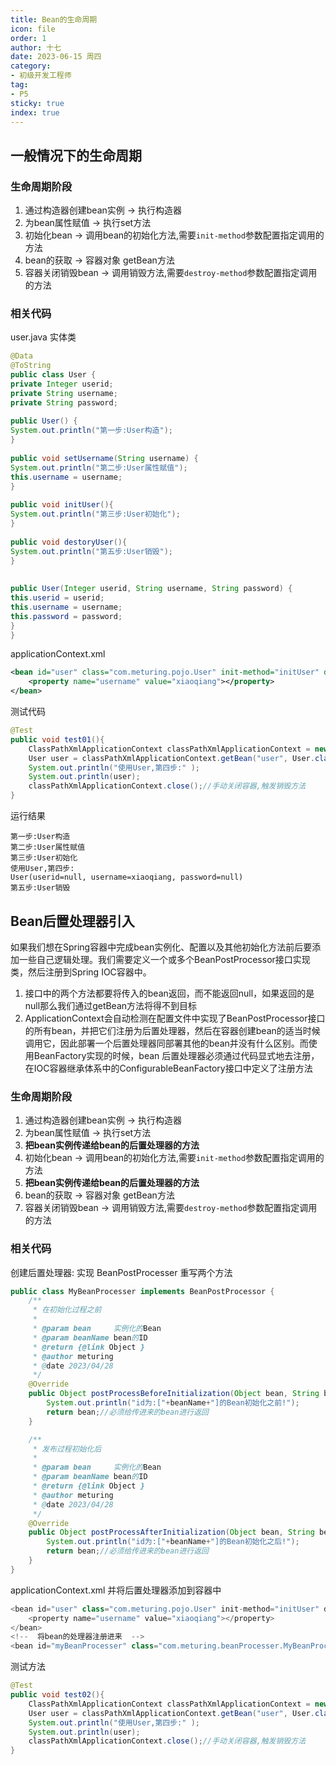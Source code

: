 ```yaml
---
title: Bean的生命周期
icon: file
order: 1
author: 十七
date: 2023-06-15 周四
category:
- 初级开发工程师
tag:
- P5
sticky: true
index: true
---
```


## 一般情况下的生命周期

### 生命周期阶段

1.  通过构造器创建bean实例      ->      执行构造器
2.  为bean属性赋值                     ->      执行set方法
3.  初始化bean                            ->      调用bean的初始化方法,需要`init-method`参数配置指定调用的方法
4.  bean的获取                            ->      容器对象 getBean方法
5.  容器关闭销毁bean                 ->      调用销毁方法,需要`destroy-method`参数配置指定调用的方法

### 相关代码

user.java 实体类
```Java
@Data  
@ToString  
public class User {  
private Integer userid;  
private String username;  
private String password;  
  
public User() {  
System.out.println("第一步:User构造");  
}  
  
public void setUsername(String username) {  
System.out.println("第二步:User属性赋值");  
this.username = username;  
}  
  
public void initUser(){  
System.out.println("第三步:User初始化");  
}  
  
public void destoryUser(){  
System.out.println("第五步:User销毁");  
}  
  
  
public User(Integer userid, String username, String password) {  
this.userid = userid;  
this.username = username;  
this.password = password;  
}  
}
```

applicationContext.xml
```XML
<bean id="user" class="com.meturing.pojo.User" init-method="initUser" destroy-method="destoryUser">
	<property name="username" value="xiaoqiang"></property>
</bean>
```

测试代码
```Java
@Test
public void test01(){
	ClassPathXmlApplicationContext classPathXmlApplicationContext = new ClassPathXmlApplicationContext("applicationContext1_1.xml");
	User user = classPathXmlApplicationContext.getBean("user", User.class);
	System.out.println("使用User,第四步:" );
	System.out.println(user);
	classPathXmlApplicationContext.close();//手动关闭容器,触发销毁方法
}
```

运行结果
```Txt
第一步:User构造
第二步:User属性赋值
第三步:User初始化
使用User,第四步:
User(userid=null, username=xiaoqiang, password=null)
第五步:User销毁
```

## Bean后置处理器引入

 如果我们想在Spring容器中完成bean实例化、配置以及其他初始化方法前后要添加一些自己逻辑处理。我们需要定义一个或多个BeanPostProcessor接口实现类，然后注册到Spring IOC容器中。

1. 接口中的两个方法都要将传入的bean返回，而不能返回null，如果返回的是null那么我们通过getBean方法将得不到目标
2. ApplicationContext会自动检测在配置文件中实现了BeanPostProcessor接口的所有bean，并把它们注册为后置处理器，然后在容器创建bean的适当时候调用它，因此部署一个后置处理器同部署其他的bean并没有什么区别。而使用BeanFactory实现的时候，bean 后置处理器必须通过代码显式地去注册，在IOC容器继承体系中的ConfigurableBeanFactory接口中定义了注册方法
 

### 生命周期阶段

1.  通过构造器创建bean实例      ->      执行构造器
2.  为bean属性赋值                     ->      执行set方法
3. **把bean实例传递给bean的后置处理器的方法**
4.  初始化bean                            ->      调用bean的初始化方法,需要`init-method`参数配置指定调用的方法
5. **把bean实例传递给bean的后置处理器的方法**
6.  bean的获取                            ->      容器对象 getBean方法
7.  容器关闭销毁bean                 ->      调用销毁方法,需要`destroy-method`参数配置指定调用的方法

### 相关代码

创建后置处理器: 实现 BeanPostProcesser  重写两个方法
```Java
public class MyBeanProcesser implements BeanPostProcessor {
    /**
     * 在初始化过程之前
     *
     * @param bean     实例化的Bean
     * @param beanName bean的ID
     * @return {@link Object }
     * @author meturing
     * @date 2023/04/28
     */
    @Override
    public Object postProcessBeforeInitialization(Object bean, String beanName) throws BeansException {
        System.out.println("id为:["+beanName+"]的Bean初始化之前!");
        return bean;//必须给传进来的bean进行返回
    }

    /**
     * 发布过程初始化后
     *
     * @param bean     实例化的Bean
     * @param beanName bean的ID
     * @return {@link Object }
     * @author meturing
     * @date 2023/04/28
     */
    @Override
    public Object postProcessAfterInitialization(Object bean, String beanName) throws BeansException {
        System.out.println("id为:["+beanName+"]的Bean初始化之后!");
        return bean;//必须给传进来的bean进行返回
    }
}
```

applicationContext.xml 并将后置处理器添加到容器中
```Java
<bean id="user" class="com.meturing.pojo.User" init-method="initUser" destroy-method="destoryUser">
	<property name="username" value="xiaoqiang"></property>
</bean>
<!--  将bean的处理器注册进来  -->
<bean id="myBeanProcesser" class="com.meturing.beanProcesser.MyBeanProcesser"></bean>
```

测试方法
```Java
@Test
public void test02(){
	ClassPathXmlApplicationContext classPathXmlApplicationContext = new ClassPathXmlApplicationContext("applicationContext1_2.xml");
	User user = classPathXmlApplicationContext.getBean("user", User.class);
	System.out.println("使用User,第四步:" );
	System.out.println(user);
	classPathXmlApplicationContext.close();//手动关闭容器,触发销毁方法
}
```